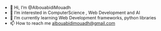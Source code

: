 - 👋 Hi, I’m @AlbouabidiMouadh
- 👀 I’m interested in ComputerScience , Web Development and AI
- 🌱 I’m currently learning Web Development frameworks, python libraries
- 📫 How to reach me albouabidimouadh@gmail.com

<!---
AlbouabidiMouadh/AlbouabidiMouadh is a ✨ special ✨ repository because its `README.md` (this file) appears on your GitHub profile.
You can click the Preview link to take a look at your changes.
--->
